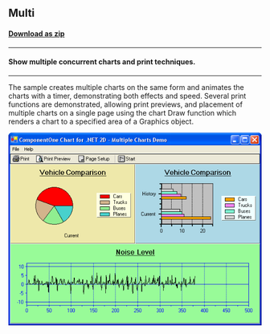 ## Multi
#### [Download as zip](https://grapecity.github.io/DownGit/#/home?url=https://github.com/GrapeCity/ComponentOne-WinForms-Samples/tree/master/NetFramework\Charts\CS\Multi)
____
#### Show multiple concurrent charts and print techniques.
____
The sample creates multiple charts on the same form and animates the charts with a timer, demonstrating both effects and speed.
Several print functions are demonstrated, allowing print previews, and placement of multiple charts on a single page using the chart Draw function which renders a chart to a specified area of a Graphics object.

![screenshot](screenshot.png)
